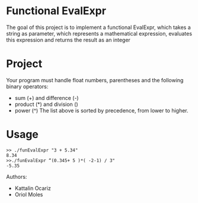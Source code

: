 # Functional EvalExpr
The goal of this project is to implement a functional EvalExpr, which takes a string as parameter, which represents a mathematical expression, evaluates this expression and
returns the result as an integer
# Project
Your program must handle float numbers, parentheses and the following binary operators:

* sum (+) and difference (-)
* product (*) and division (\)
* power (^)
The list above is sorted by precedence, from lower to higher.
# Usage
```
>> ./funEvalExpr "3 + 5.34"
8.34
>>./funEvalExpr “(0.345+ 5 )*( -2-1) / 3"
-5.35
```

Authors:
* Kattalin Ocariz
* Oriol Moles
